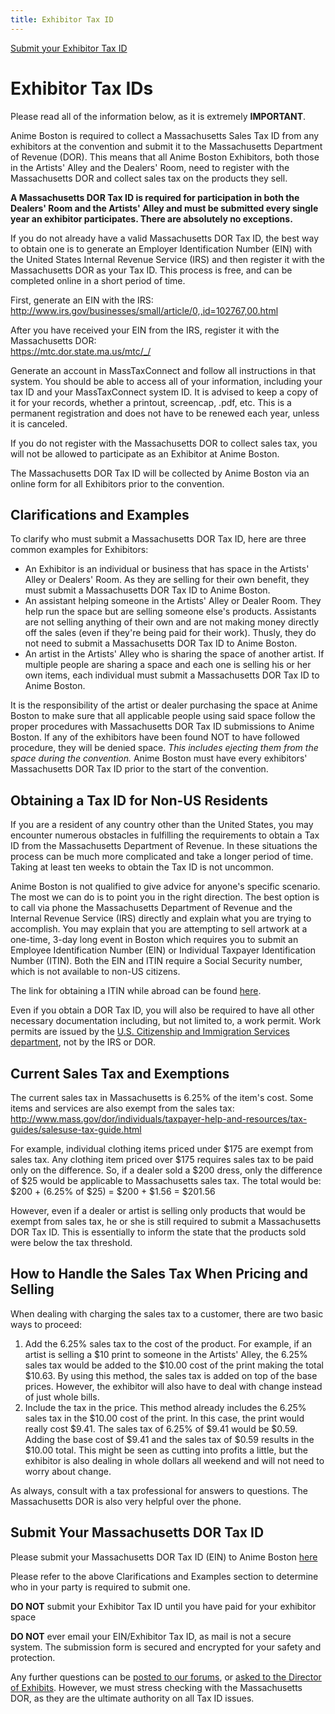 ```yaml
---
title: Exhibitor Tax ID
---
```

<div class="nav menu-secondary">
  <a href="/AB-Site-Redesign/signup/taxid/exhibitor_tax_id_form.html" class="nav-link">
    Submit your Exhibitor Tax ID
  </a>
</div>

# Exhibitor Tax IDs

<span class="text-danger">Please read all of the information below, as it is extremely **IMPORTANT**.</span>

Anime Boston is required to collect a Massachusetts Sales Tax ID from any exhibitors at the convention and submit it to the Massachusetts Department of Revenue (DOR). This means that all Anime Boston Exhibitors, both those in the Artists' Alley and the Dealers' Room, need to register with the Massachusetts DOR and collect sales tax on the products they sell.

**A Massachusetts DOR Tax ID is required for participation in both the Dealers' Room and the Artists' Alley and must be submitted every single year an exhibitor participates. There are absolutely no exceptions.**

If you do not already have a valid Massachusetts DOR Tax ID, the best way to obtain one is to generate an Employer Identification Number (EIN) with the United States Internal Revenue Service (IRS) and then register it with the Massachusetts DOR as your Tax ID. This process is free, and can be completed online in a short period of time.

First, generate an EIN with the IRS:  
<a href="http://www.irs.gov/businesses/small/article/0,,id=102767,00.html" target="\_blank">http://www.irs.gov/businesses/small/article/0,,id=102767,00.html</a>

After you have received your EIN from the IRS, register it with the Massachusetts DOR:  
<a href="https://mtc.dor.state.ma.us/mtc/_/" target="\_blank">https://mtc.dor.state.ma.us/mtc/_/</a>

Generate an account in MassTaxConnect and follow all instructions in that system. You should be able to access all of your information, including your tax ID and your MassTaxConnect system ID. It is advised to keep a copy of it for your records, whether a printout, screencap, .pdf, etc. This is a permanent registration and does not have to be renewed each year, unless it is canceled.

If you do not register with the Massachusetts DOR to collect sales tax, you will not be allowed to participate as an Exhibitor at Anime Boston.

The Massachusetts DOR Tax ID will be collected by Anime Boston via an online form for all Exhibitors prior to the convention.

## Clarifications and Examples

To clarify who must submit a Massachusetts DOR Tax ID, here are three common examples for Exhibitors:
* An Exhibitor is an individual or business that has space in the Artists' Alley or Dealers' Room. As they are selling for their own benefit, they must submit a Massachusetts DOR Tax ID to Anime Boston.
* An assistant helping someone in the Artists' Alley or Dealer Room. They help run the space but are selling someone else's products. Assistants are not selling anything of their own and are not making money directly off the sales (even if they're being paid for their work). Thusly, they do not need to submit a Massachusetts DOR Tax ID to Anime Boston.
* An artist in the Artists' Alley who is sharing the space of another artist. If multiple people are sharing a space and each one is selling his or her own items, each individual must submit a Massachusetts DOR Tax ID to Anime Boston.

It is the responsibility of the artist or dealer purchasing the space at Anime Boston to make sure that all applicable people using said space follow the proper procedures with Massachusetts DOR Tax ID submissions to Anime Boston. If any of the exhibitors have been found NOT to have followed procedure, they will be denied space. <em>This includes ejecting them from the space during the convention.</em> Anime Boston must have every exhibitors' Massachusetts DOR Tax ID prior to the start of the convention.

## Obtaining a Tax ID for Non-US Residents

If you are a resident of any country other than the United States, you may encounter numerous obstacles in fulfilling the requirements to obtain a Tax ID from the Massachusetts Department of Revenue. In these situations the process can be much more complicated and take a longer period of time. Taking at least ten weeks to obtain the Tax ID is not uncommon.

Anime Boston is not qualified to give advice for anyone's specific scenario. The most we can do is to point you in the right direction. The best option is to call via phone the Massachusetts Department of Revenue and the Internal Revenue Service (IRS) directly and explain what you are trying to accomplish. You may explain that you are attempting to sell artwork at a one-time, 3-day long event in Boston which requires you to submit an Employee Identification Number (EIN) or Individual Taxpayer Identification Number (ITIN). Both the EIN and ITIN require a Social Security number, which is not available to non-US citizens.

The link for obtaining a ITIN while abroad can be found <a href="http://www.irs.gov/Individuals/International-Taxpayers/Obtaining-an-ITIN-from-Abroad" target="\_blank">here</a>.

Even if you obtain a DOR Tax ID, you will also be required to have all other necessary documentation including, but not limited to, a work permit. Work permits are issued by the <a href="http://www.uscis.gov/working-united-states/working-us" target="\_blank">U.S. Citizenship and Immigration Services department</a>, not by the IRS or DOR.

## Current Sales Tax and Exemptions

The current sales tax in Massachusetts is 6.25% of the item's cost. Some items and services are also exempt from the sales tax:  
<a href="http://www.mass.gov/dor/individuals/taxpayer-help-and-resources/tax-guides/salesuse-tax-guide.html" target="\_blank">http://www.mass.gov/dor/individuals/taxpayer-help-and-resources/tax-guides/salesuse-tax-guide.html</a>

For example, individual clothing items priced under $175 are exempt from sales tax. Any clothing item priced over $175 requires sales tax to be paid only on the difference. So, if a dealer sold a $200 dress, only the difference of $25 would be applicable to Massachusetts sales tax. The total would be:  
$200 + (6.25% of $25) = $200 + $1.56 = $201.56

However, even if a dealer or artist is selling only products that would be exempt from sales tax, he or she is still required to submit a Massachusetts DOR Tax ID. This is essentially to inform the state that the products sold were below the tax threshold.

## How to Handle the Sales Tax When Pricing and Selling

When dealing with charging the sales tax to a customer, there are two basic ways to proceed:
1. Add the 6.25% sales tax to the cost of the product. For example, if an artist is selling a $10 print to someone in the Artists' Alley, the 6.25% sales tax would be added to the $10.00 cost of the print making the total $10.63. By using this method, the sales tax is added on top of the base prices. However, the exhibitor will also have to deal with change instead of just whole bills.
2. Include the tax in the price. This method already includes the 6.25% sales tax in the $10.00 cost of the print. In this case, the print would really cost $9.41. The sales tax of 6.25% of $9.41 would be $0.59. Adding the base cost of $9.41 and the sales tax of $0.59 results in the $10.00 total. This might be seen as cutting into profits a little, but the exhibitor is also dealing in whole dollars all weekend and will not need to worry about change.

As always, consult with a tax professional for answers to questions. The Massachusetts DOR is also very helpful over the phone.

## Submit Your Massachusetts DOR Tax ID

Please submit your Massachusetts DOR Tax ID (EIN) to Anime Boston [here](/AB-Site-Redesign/signup/taxid/exhibitor_tax_id_form.html)

Please refer to the above Clarifications and Examples section to determine who in your party is required to submit one.

**DO NOT** submit your Exhibitor Tax ID until you have paid for your exhibitor space

**DO NOT** ever email your EIN/Exhibitor Tax ID, as mail is not a secure system. The submission form is secured and encrypted for your safety and protection.

Any further questions can be [posted to our forums](https://forums.animeboston.com), or [asked to the Director of Exhibits](/coninfo/contact/6). However, we must stress checking with the Massachusetts DOR, as they are the ultimate authority on all Tax ID issues.
